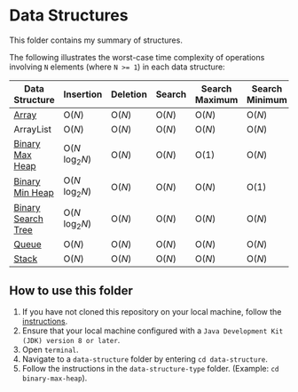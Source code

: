 # Data Structures

This folder contains my summary of structures.

The following illustrates the worst-case time complexity of operations involving `N` elements (where `N >= 1`) in each data structure:

Data Structure           | Insertion               | Deletion                | Search                   | Search Maximum            | Search Minimum
------------------------ | ----------------------- | ----------------------- | -----------------------  | -----------------------   | -----------------------
[Array](https://github.com/shumarb/notes-and-code/tree/main/data-structures/array)         | O(_N_)                    | O(_N_)                    | O(_N_)                     | O(_N_)                      | O(_N_)
ArrayList | O(_N_)                    | O(_N_)                    | O(_N_)                     | O(_N_)                      | O(_N_)    
[Binary Max Heap](https://github.com/shumarb/notes-and-code/tree/main/data-structures/binary-max-heap)         | O(_N_ log<sub>2</sub>_N_)      | O(_N_)                    | O(_N_)                     | O(1)                      | O(_N_)
[Binary Min Heap](https://github.com/shumarb/notes-and-code/tree/main/data-structures/binary-min-heap)         | O(_N_ log<sub>2</sub>_N_)      | O(_N_)                    | O(_N_)                     | O(_N_)                      | O(1)
[Binary Search Tree](https://github.com/shumarb/notes-and-code/tree/main/data-structures/binary-search-tree)    | O(_N_ log<sub>2</sub>_N_)     | O(_N_)      | O(_N_)      | O(_N_)       | O(_N_)
[Queue](https://github.com/shumarb/notes-and-code/tree/main/data-structures/queue)                    | O(_N_)                    | O(_N_)                    | O(_N_)                     | O(_N_)                      | O(_N_)   
[Stack](https://github.com/shumarb/notes-and-code/tree/main/data-structures/stack)                   | O(_N_)                    | O(_N_)                    | O(_N_)                     | O(_N_)                      | O(_N_)   

## How to use this folder
1. If you have not cloned this repository on your local machine, follow the [instructions](https://github.com/shumarb/notes-and-code#how-to-use-this-repository).
2. Ensure that your local machine configured with a `Java Development Kit (JDK) version 8 or later`.
3. Open `terminal`.
4. Navigate to a `data-structure` folder by entering `cd data-structure`.
5. Follow the instructions in the `data-structure-type` folder. (Example: `cd binary-max-heap`).
